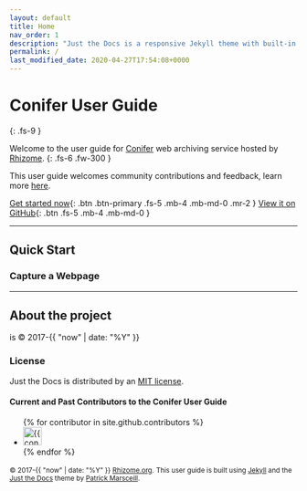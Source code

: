 ```yaml
---
layout: default
title: Home
nav_order: 1
description: "Just the Docs is a responsive Jekyll theme with built-in search that is easily customizable and hosted on GitHub Pages."
permalink: /
last_modified_date: 2020-04-27T17:54:08+0000
---
```


# Conifer User Guide
{: .fs-9 }

Welcome to the user guide for [Conifer](https://conifer.rhizome.org/) web archiving service hosted by [Rhizome](https://rhizome.org/).
{: .fs-6 .fw-300 }

This user guide welcomes community contributions and feedback, learn more [here](https://github.com/Rhizome-Conifer/conifer-user-guide).

[Get started now](#getting-started){: .btn .btn-primary .fs-5 .mb-4 .mb-md-0 .mr-2 } [View it on GitHub](https://github.com/pmarsceill/just-the-docs){: .btn .fs-5 .mb-4 .mb-md-0 }

---

## Quick Start

### Capture a Webpage



---

## About the project

 is &copy; 2017-{{ "now" | date: "%Y" }}

### License

Just the Docs is distributed by an [MIT license](https://github.com/pmarsceill/just-the-docs/tree/master/LICENSE.txt).


#### Current and Past Contributors to the Conifer User Guide

<ul class="list-style-none">
{% for contributor in site.github.contributors %}
  <li class="d-inline-block mr-1">
     <a href="{{ contributor.html_url }}"><img src="{{ contributor.avatar_url }}" width="32" height="32" alt="{{ contributor.login }}"/></a>
  </li>
{% endfor %}
</ul>

 <small>&copy; 2017-{{ "now" | date: "%Y" }} [Rhizome.org](https://rhizome.org/).</small>
 <small>This user guide is built using [Jekyll](https://github.com/jekyll/jekyll) and the [Just the Docs](https://github.com/pmarsceill/just-the-docs) theme by [Patrick Marsceill](http://patrickmarsceill.com).</small>
